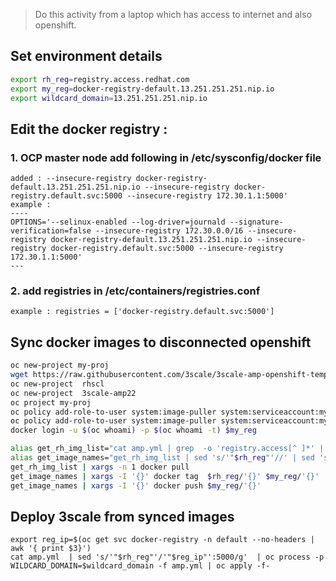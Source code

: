 > Do this activity from a laptop which has access to internet  and also openshift.
##  Set environment details
```sh
export rh_reg=registry.access.redhat.com
export my_reg=docker-registry-default.13.251.251.251.nip.io
export wildcard_domain=13.251.251.251.nip.io
```

## Edit the docker registry :

### 1. OCP master node add following in /etc/sysconfig/docker file 
```
added : --insecure-registry docker-registry-default.13.251.251.251.nip.io --insecure-registry docker-registry.default.svc:5000 --insecure-registry 172.30.1.1:5000'
example :
----
OPTIONS='--selinux-enabled --log-driver=journald --signature-verification=false --insecure-registry 172.30.0.0/16 --insecure-registry docker-registry-default.13.251.251.251.nip.io --insecure-registry docker-registry.default.svc:5000 --insecure-registry 172.30.1.1:5000'
---
```
### 2. add registries in /etc/containers/registries.conf
```
example : registries = ['docker-registry.default.svc:5000']
```


##  Sync docker images to disconnected openshift
```sh
oc new-project my-proj
wget https://raw.githubusercontent.com/3scale/3scale-amp-openshift-templates/master/amp/amp.yml 
oc new-project  rhscl
oc new-project  3scale-amp22
oc project my-proj
oc policy add-role-to-user system:image-puller system:serviceaccount:my-proj:default -n 3scale-amp22
oc policy add-role-to-user system:image-puller system:serviceaccount:my-proj:default -n rhcsl
docker login -u $(oc whoami) -p $(oc whoami -t) $my_reg

alias get_rh_img_list="cat amp.yml | grep  -o 'registry.access[^ ]*' | sed -e 's/\"//'"
alias get_image_names="get_rh_img_list | sed 's/'"$rh_reg"'//' | sed 's/^\///g'"
get_rh_img_list | xargs -n 1 docker pull
get_image_names | xargs -I '{}' docker tag  $rh_reg/'{}' $my_reg/'{}'
get_image_names | xargs -I '{}' docker push $my_reg/'{}'
```
## Deploy 3scale from synced images
```
export reg_ip=$(oc get svc docker-registry -n default --no-headers | awk '{ print $3}')
cat amp.yml  | sed 's/'"$rh_reg"'/'"$reg_ip"':5000/g'  | oc process -p WILDCARD_DOMAIN=$wildcard_domain -f amp.yml | oc apply -f-
```

